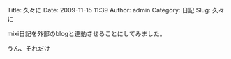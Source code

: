 Title: 久々に
Date: 2009-11-15 11:39
Author: admin
Category: 日記
Slug: 久々に

mixi日記を外部のblogと連動させることにしてみました。

<div>

うん、それだけ

</div>
